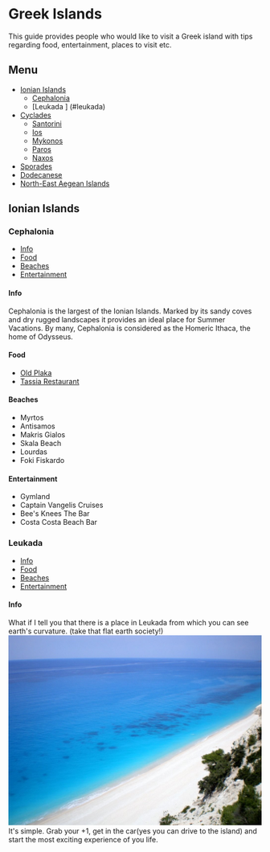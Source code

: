 # Greek Islands
This guide provides people who would like to visit a Greek island with tips regarding food, entertainment, places to visit etc.
## Menu
* [Ionian Islands](#ionian_islands)
  * [Cephalonia](#cephalonia)
  * [Leukada ] (#leukada)
* [Cyclades](#cyclades)
  * [Santorini](#santorini)
  * [Ios](#ios)
  * [Mykonos](#mykonos)
  * [Paros](#paros)
  * [Naxos](#naxos)
* [Sporades](#sporades)
* [Dodecanese](#dodecanese)
* [North-East Aegean Islands](#north_east_aegean_islands)


## <a name="ionian_islands"></a>Ionian Islands

### <a name="cephalonia"></a>Cephalonia
* [Info](#info)
* [Food](#food)
* [Beaches](#beaches)
* [Entertainment](#entertainment)


#### <a name="info"></a>Info
Cephalonia is the largest of the Ionian Islands. Marked by its sandy coves and dry rugged landscapes it provides an ideal place for Summer Vacations.
By many, Cephalonia is considered as the Homeric Ithaca, the home of Odysseus.

#### <a name="food"></a>Food
* [Old Plaka](http://paliaplaka.gr/)
* [Tassia Restaurant](http://www.tassia.gr/)

#### <a name="beaches"></a>Beaches
* Myrtos
* Antisamos
* Makris Gialos
* Skala Beach
* Lourdas
* Foki Fiskardo

#### <a name="entertainment"></a>Entertainment
* Gymland
* Captain Vangelis Cruises
* Bee's Knees The Bar
* Costa Costa Beach Bar

### <a name="leukada"></a>Leukada
* [Info](#info)
* [Food](#food)
* [Beaches](#beaches)
* [Entertainment](#entertainment)

#### <a name="info"></a>Info
What if I tell you that there is a place in Leukada from which you can see earth's curvature. (take that flat earth society!)
![alt text](/images/leukada.jpg)
It's simple. Grab your +1, get in the car(yes you can drive to the island) and start the most exciting experience of you life.
